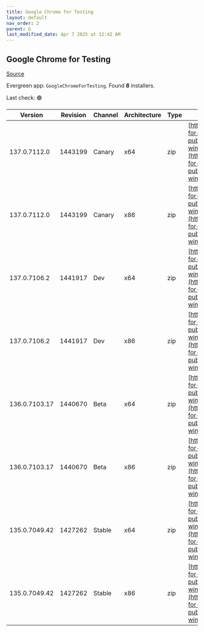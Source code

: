 ```yaml
---
title: Google Chrome for Testing
layout: default
nav_order: 2
parent: G
last_modified_date: Apr 7 2025 at 12:42 AM
---
```


## Google Chrome for Testing

[Source](https://googlechromelabs.github.io/chrome-for-testing/)

Evergreen app: `GoogleChromeForTesting`. Found **8** installers.

Last check: 🟢

| Version       | Revision | Channel | Architecture | Type | URI                                                                                                                                                                                            |
| ------------- | -------- | ------- | ------------ | ---- | ---------------------------------------------------------------------------------------------------------------------------------------------------------------------------------------------- |
| 137.0.7112.0  | 1443199  | Canary  | x64          | zip  | [https://storage.googleapis.com/chrome-for-testing-public/137.0.7112.0/win64/chrome-win64.zip](https://storage.googleapis.com/chrome-for-testing-public/137.0.7112.0/win64/chrome-win64.zip)   |
| 137.0.7112.0  | 1443199  | Canary  | x86          | zip  | [https://storage.googleapis.com/chrome-for-testing-public/137.0.7112.0/win32/chrome-win32.zip](https://storage.googleapis.com/chrome-for-testing-public/137.0.7112.0/win32/chrome-win32.zip)   |
| 137.0.7106.2  | 1441917  | Dev     | x64          | zip  | [https://storage.googleapis.com/chrome-for-testing-public/137.0.7106.2/win64/chrome-win64.zip](https://storage.googleapis.com/chrome-for-testing-public/137.0.7106.2/win64/chrome-win64.zip)   |
| 137.0.7106.2  | 1441917  | Dev     | x86          | zip  | [https://storage.googleapis.com/chrome-for-testing-public/137.0.7106.2/win32/chrome-win32.zip](https://storage.googleapis.com/chrome-for-testing-public/137.0.7106.2/win32/chrome-win32.zip)   |
| 136.0.7103.17 | 1440670  | Beta    | x64          | zip  | [https://storage.googleapis.com/chrome-for-testing-public/136.0.7103.17/win64/chrome-win64.zip](https://storage.googleapis.com/chrome-for-testing-public/136.0.7103.17/win64/chrome-win64.zip) |
| 136.0.7103.17 | 1440670  | Beta    | x86          | zip  | [https://storage.googleapis.com/chrome-for-testing-public/136.0.7103.17/win32/chrome-win32.zip](https://storage.googleapis.com/chrome-for-testing-public/136.0.7103.17/win32/chrome-win32.zip) |
| 135.0.7049.42 | 1427262  | Stable  | x64          | zip  | [https://storage.googleapis.com/chrome-for-testing-public/135.0.7049.42/win64/chrome-win64.zip](https://storage.googleapis.com/chrome-for-testing-public/135.0.7049.42/win64/chrome-win64.zip) |
| 135.0.7049.42 | 1427262  | Stable  | x86          | zip  | [https://storage.googleapis.com/chrome-for-testing-public/135.0.7049.42/win32/chrome-win32.zip](https://storage.googleapis.com/chrome-for-testing-public/135.0.7049.42/win32/chrome-win32.zip) |
